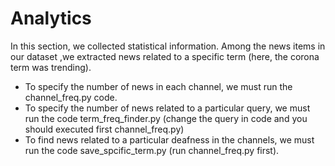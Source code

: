 # Analytics
In this section, we collected statistical information. Among the news items in our dataset ,we extracted news related to a specific term (here, the corona term was trending).


- To specify the number of news in each channel, we must run the channel_freq.py code.
- To specify the number of news related to a particular query, we must run the code term_freq_finder.py (change the query in code and you should executed first channel_freq.py)
- To find news related to a particular deafness in the channels, we must run the code save_spcific_term.py (run channel_freq.py first).
